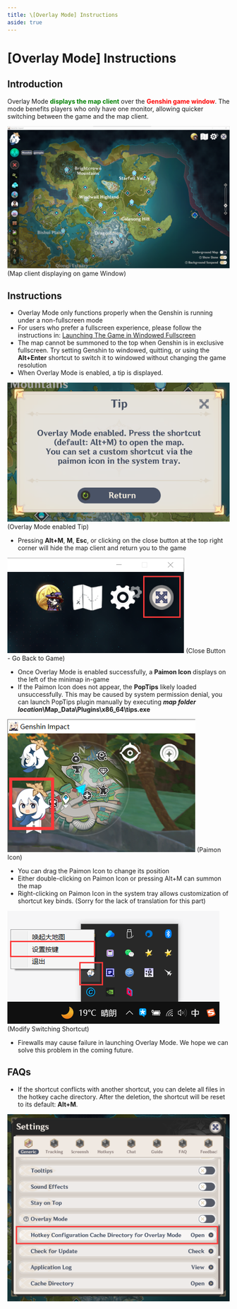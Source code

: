 ```yaml
---
title: \[Overlay Mode] Instructions
aside: true
---
```


# [Overlay Mode] Instructions

## Introduction

Overlay Mode <span style="color: green"><b>displays the map client</b></span> over the <span style="color: red"><b>Genshin game window</b></span>. The mode benefits players who only have one monitor, allowing quicker switching between the game and the map client.

![](./../../../../public/imgs/en/manual/overlay-mode/1.png)
(Map client displaying on game Window)

## Instructions

- Overlay Mode only functions properly when the Genshin is running under a non-fullscreen mode
- For users who prefer a fullscreen experience, please follow the instructions in: [Launching The Game in Windowed Fullscreen](./Fullscreen-Windowed/Launching.md)
- The map cannot be summoned to the top when Genshin is in exclusive fullscreen. Try setting Genshin to windowed, quitting, or using the **Alt+Enter** shortcut to switch it to windowed without changing the game resolution
- When Overlay Mode is enabled, a tip is displayed.

![](./../../../../public/imgs/en/manual/overlay-mode/2.png)
(Overlay Mode enabled Tip)

- Pressing **Alt+M**, **M**, **Esc**, or clicking on the close button at the top right corner will hide the map client and return you to the game

![](./../../../../public/imgs/en/manual/overlay-mode/3.png)
(Close Button - Go Back to Game)

- Once Overlay Mode is enabled successfully, a **Paimon Icon** displays on the left of the minimap in-game
- If the Paimon Icon does not appear, the **PopTips** likely loaded unsuccessfully. This may be caused by system permission denial, you can launch PopTips plugin manually by executing **_map folder location_\Map_Data\Plugins\x86_64\tips.exe**

![](./../../../../public/imgs/en/manual/overlay-mode/4.png)
(Paimon Icon)

- You can drag the Paimon Icon to change its position
- Either double-clicking on Paimon Icon or pressing Alt+M can summon the map
- Right-clicking on Paimon Icon in the system tray allows customization of shortcut key binds. (Sorry for the lack of translation for this part)

![](./../../../../public/imgs/en/manual/overlay-mode/5.png)
(Modify Switching Shortcut)

- Firewalls may cause failure in launching Overlay Mode. We hope we can solve this problem in the coming future.

## FAQs

- If the shortcut conflicts with another shortcut, you can delete all files in the hotkey cache directory. After the deletion, the shortcut will be reset to its default: **Alt+M**.

![](./../../../../public/imgs/en/manual/overlay-mode/6.png)

